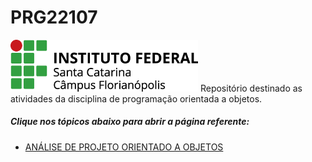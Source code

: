# PRG22107
<img src="./Imagens/ifsc.png" width="300">
Repositório destinado as atividades da disciplina de programação orientada a objetos.

##### Clique nos tópicos abaixo para abrir a página referente:

* [ANÁLISE DE PROJETO ORIENTADO A OBJETOS](https://github.com/jaojao7/PRG22107/blob/main/Detetive%20-caso_de_uso.md)
